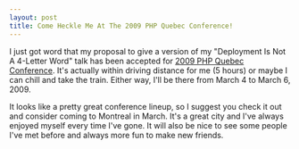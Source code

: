 ```yaml
--- 
layout: post
title: Come Heckle Me At The 2009 PHP Quebec Conference!
---
```

<p>
I just got word that my proposal to give a version of my "Deployment Is Not A 4-Letter Word" talk has been accepted for <a href="http://conf.phpquebec.com">2009 PHP Quebec Conference</a>.  It's actually within driving distance for me (5 hours) or maybe I can chill and take the train.  Either way, I'll be there from March 4 to March 6, 2009.
</p>
<p>
It looks like a pretty great conference lineup, so I suggest you check it out and consider coming to Montreal in March.  It's a great city and I've always enjoyed myself every time I've gone.  It will also be nice to see some people I've met before and always more fun to make new friends.
</p>

